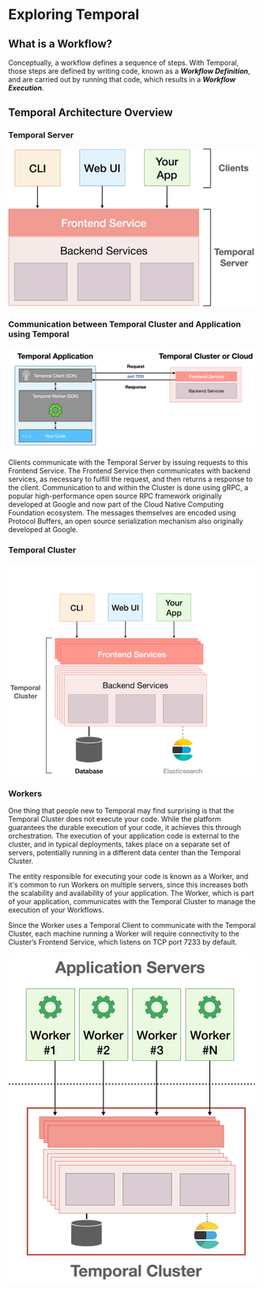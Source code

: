 # Exploring Temporal

## What is a Workflow?

Conceptually, a workflow defines a sequence of steps. With Temporal, those steps are defined by writing code, known as a _**Workflow Definition**_, and are carried out by running that code, which results in a **_Workflow Execution_**.


## Temporal Architecture Overview

### Temporal Server
![temporalServer](/images/temporal-server-diagram.png)

### Communication between Temporal Cluster and Application using Temporal

![communications](/images/communication-v2.png)

Clients communicate with the Temporal Server by issuing requests to this Frontend Service. The Frontend Service then communicates with backend services, as necessary to fulfill the request, and then returns a response to the client. Communication to and within the Cluster is done using gRPC, a popular high-performance open source RPC framework originally developed at Google and now part of the Cloud Native Computing Foundation ecosystem. The messages themselves are encoded using Protocol Buffers, an open source serialization mechanism also originally developed at Google.

### Temporal Cluster

![temporalCluster](/images/temporal-cluster-diagram.png)

### Workers

One thing that people new to Temporal may find surprising is that the Temporal Cluster does not execute your code. While the platform guarantees the durable execution of your code, it achieves this through orchestration. The execution of your application code is external to the cluster, and in typical deployments, takes place on a separate set of servers, potentially running in a different data center than the Temporal Cluster.

The entity responsible for executing your code is known as a Worker, and it's common to run Workers on multiple servers, since this increases both the scalability and availability of your application. The Worker, which is part of your application, communicates with the Temporal Cluster to manage the execution of your Workflows.

Since the Worker uses a Temporal Client to communicate with the Temporal Cluster, each machine running a Worker will require connectivity to the Cluster’s Frontend Service, which listens on TCP port 7233 by default.

![Workers](/images/temporal-platform-diagram.png)